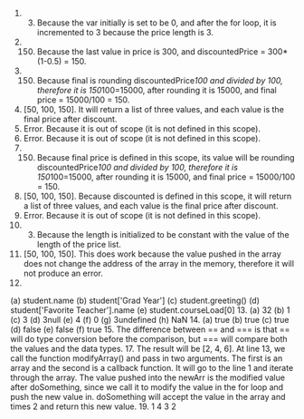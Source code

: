 1. 3. Because the var initially is set to be 0, and after the for loop, it is incremented to 3 because the price length is 3.
2. 150. Because the last value in price is 300, and discountedPrice = 300*(1-0.5) = 150.
3. 150. Because final is rounding discountedPrice*100 and divided by 100, therefore it is 150*100=15000, after rounding it is 15000, and final price = 15000/100 = 150.
4. [50, 100, 150]. It will return a list of three values, and each value is the final price after discount.
5. Error. Because it is out of scope (it is not defined in this scope).
6. Error. Because it is out of scope (it is not defined in this scope).
7. 150. Because final price is defined in this scope, its value will be rounding discountedPrice*100 and divided by 100, therefore it is 150*100=15000, after rounding it is 15000, and final price = 15000/100 = 150.
8. [50, 100, 150]. Because discounted is defined in this scope, it will return a list of three values, and each value is the final price after discount.
9. Error. Because it is out of scope (it is not defined in this scope).
10. 3. Because the length is initialized to be constant with the value of the length of the price list.
11. [50, 100, 150]. This does work because the value pushed in the array does not change the address of the array in the memory, therefore it will not produce an error.
12. 
(a) student.name
(b) student['Grad Year']
(c) student.greeting()
(d) student['Favorite Teacher'].name
(e) student.courseLoad[0]
13.
(a) 32
(b) 1
(c) 3
(d) 3null
(e) 4
(f) 0
(g) 3undefined
(h) NaN
14.
(a) true
(b) true
(c) true
(d) false
(e) false
(f) true
15. The difference between == and === is that == will do type conversion before the comparison, but === will compare both the values and the data types.
17. The result will be [2, 4, 6]. At line 13, we call the function modifyArray() and pass in two arguments. The first is an array and the second is a callback function. It will go to the line 1 and iterate through the array. The value pushed into the newArr is the modified value after doSomething, since we call it to modify the value in the for loop and push the new value in. doSomething will accept the value in the array and times 2 and return this new value.
19.
1
4
3
2

